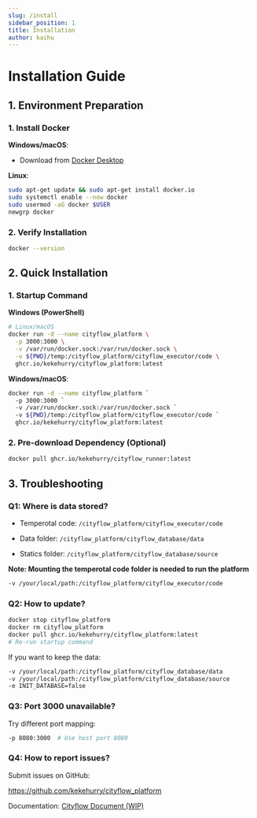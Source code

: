 ```yaml
---
slug: /install
sidebar_position: 1
title: Installation
author: kaihu
---
```


# Installation Guide

## 1. Environment Preparation

### 1. Install Docker

**Windows/macOS**:  
  
  - Download from [Docker Desktop](https://www.docker.com/products/docker-desktop/)

**Linux**:  
  ```bash
  sudo apt-get update && sudo apt-get install docker.io
  sudo systemctl enable --now docker
  sudo usermod -aG docker $USER
  newgrp docker
  ```

### 2. Verify Installation

```bash
docker --version
```

## 2. Quick Installation

### 1. Startup Command

**Windows (PowerShell)**
```bash
# Linux/macOS
docker run -d --name cityflow_platform \
  -p 3000:3000 \
  -v /var/run/docker.sock:/var/run/docker.sock \
  -v ${PWD}/temp:/cityflow_platform/cityflow_executor/code \
  ghcr.io/kekehurry/cityflow_platform:latest
```

**Windows/macOS**: 

```bash
docker run -d --name cityflow_platform `
  -p 3000:3000 `
  -v /var/run/docker.sock:/var/run/docker.sock `
  -v ${PWD}/temp:/cityflow_platform/cityflow_executor/code `
  ghcr.io/kekehurry/cityflow_platform:latest
```

### 2. Pre-download Dependency (Optional)

```bash
docker pull ghcr.io/kekehurry/cityflow_runner:latest
```

## 3. Troubleshooting

### Q1: Where is data stored?

- Temperotal code: `/cityflow_platform/cityflow_executor/code`

- Data folder: `/cityflow_platform/cityflow_database/data` 

- Statics folder: `/cityflow_platform/cityflow_database/source`

**Note: Mounting the temperotal code folder is needed to run the platform**

```bash
-v /your/local/path:/cityflow_platform/cityflow_executor/code
```

### Q2: How to update?

```bash
docker stop cityflow_platform
docker rm cityflow_platform
docker pull ghcr.io/kekehurry/cityflow_platform:latest
# Re-run startup command
```
If you want to keep the data:

```bash
-v /your/local/path:/cityflow_platform/cityflow_database/data
-v /your/local/path:/cityflow_platform/cityflow_database/source
-e INIT_DATABASE=false
```


### Q3: Port 3000 unavailable?
Try different port mapping:

```bash
-p 8080:3000  # Use host port 8080
```

### Q4: How to report issues?

Submit issues on GitHub: 

https://github.com/kekehurry/cityflow_platform


Documentation: [Cityflow Document (WIP)](https://doc.cityflow.cn/)